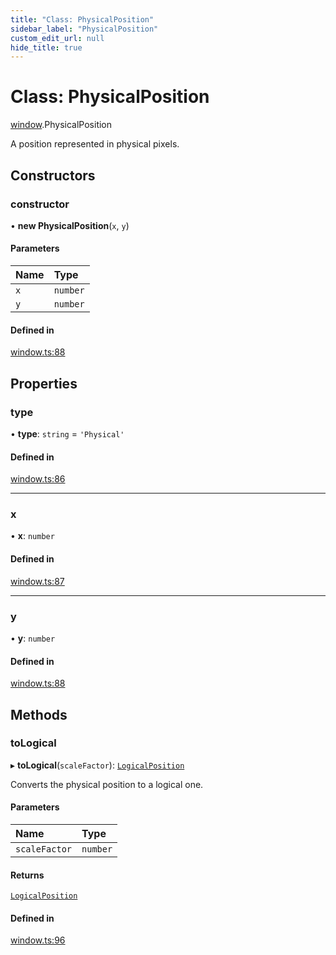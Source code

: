 ```yaml
---
title: "Class: PhysicalPosition"
sidebar_label: "PhysicalPosition"
custom_edit_url: null
hide_title: true
---
```


# Class: PhysicalPosition

[window](../modules/window.md).PhysicalPosition

A position represented in physical pixels.

## Constructors

### constructor

• **new PhysicalPosition**(`x`, `y`)

#### Parameters

| Name | Type |
| :------ | :------ |
| `x` | `number` |
| `y` | `number` |

#### Defined in

[window.ts:88](https://github.com/tauri-apps/tauri/blob/2a65ac1/tooling/api/src/window.ts#L88)

## Properties

### type

• **type**: `string` = `'Physical'`

#### Defined in

[window.ts:86](https://github.com/tauri-apps/tauri/blob/2a65ac1/tooling/api/src/window.ts#L86)

___

### x

• **x**: `number`

#### Defined in

[window.ts:87](https://github.com/tauri-apps/tauri/blob/2a65ac1/tooling/api/src/window.ts#L87)

___

### y

• **y**: `number`

#### Defined in

[window.ts:88](https://github.com/tauri-apps/tauri/blob/2a65ac1/tooling/api/src/window.ts#L88)

## Methods

### toLogical

▸ **toLogical**(`scaleFactor`): [`LogicalPosition`](window.logicalposition.md)

Converts the physical position to a logical one.

#### Parameters

| Name | Type |
| :------ | :------ |
| `scaleFactor` | `number` |

#### Returns

[`LogicalPosition`](window.logicalposition.md)

#### Defined in

[window.ts:96](https://github.com/tauri-apps/tauri/blob/2a65ac1/tooling/api/src/window.ts#L96)
